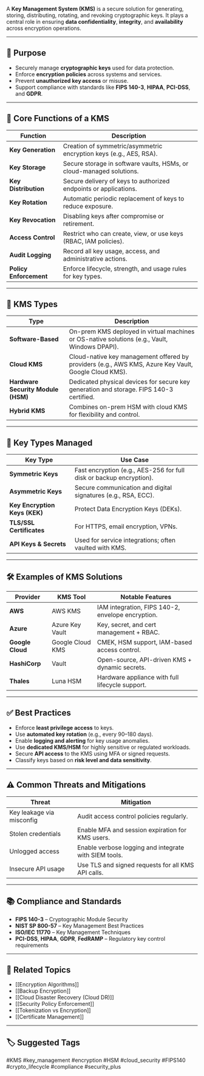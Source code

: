 A **Key Management System (KMS)** is a secure solution for generating, storing, distributing, rotating, and revoking cryptographic keys. It plays a central role in ensuring **data confidentiality**, **integrity**, and **availability** across encryption operations.

---

## 🎯 Purpose

- Securely manage **cryptographic keys** used for data protection.
- Enforce **encryption policies** across systems and services.
- Prevent **unauthorized key access** or misuse.
- Support compliance with standards like **FIPS 140-3**, **HIPAA**, **PCI-DSS**, and **GDPR**.

---

## 🔑 Core Functions of a KMS

| Function                  | Description                                                               |
|---------------------------|---------------------------------------------------------------------------|
| **Key Generation**         | Creation of symmetric/asymmetric encryption keys (e.g., AES, RSA).        |
| **Key Storage**            | Secure storage in software vaults, HSMs, or cloud-managed solutions.       |
| **Key Distribution**       | Secure delivery of keys to authorized endpoints or applications.           |
| **Key Rotation**           | Automatic periodic replacement of keys to reduce exposure.                |
| **Key Revocation**         | Disabling keys after compromise or retirement.                           |
| **Access Control**         | Restrict who can create, view, or use keys (RBAC, IAM policies).           |
| **Audit Logging**          | Record all key usage, access, and administrative actions.                  |
| **Policy Enforcement**     | Enforce lifecycle, strength, and usage rules for key types.               |

---

## 🧱 KMS Types

| Type               | Description                                                                 |
|--------------------|-----------------------------------------------------------------------------|
| **Software-Based**  | On-prem KMS deployed in virtual machines or OS-native solutions (e.g., Vault, Windows DPAPI). |
| **Cloud KMS**       | Cloud-native key management offered by providers (e.g., AWS KMS, Azure Key Vault, Google Cloud KMS). |
| **Hardware Security Module (HSM)** | Dedicated physical devices for secure key generation and storage. FIPS 140-3 certified. |
| **Hybrid KMS**      | Combines on-prem HSM with cloud KMS for flexibility and control.            |

---

## 🔐 Key Types Managed

| Key Type            | Use Case                                                |
|---------------------|----------------------------------------------------------|
| **Symmetric Keys**   | Fast encryption (e.g., AES-256 for full disk or backup encryption). |
| **Asymmetric Keys**  | Secure communication and digital signatures (e.g., RSA, ECC).         |
| **Key Encryption Keys (KEK)** | Protect Data Encryption Keys (DEKs).                             |
| **TLS/SSL Certificates** | For HTTPS, email encryption, VPNs.                                |
| **API Keys & Secrets** | Used for service integrations; often vaulted with KMS.               |

---

## 🛠 Examples of KMS Solutions

| Provider         | KMS Tool                      | Notable Features                                   |
|------------------|-------------------------------|----------------------------------------------------|
| **AWS**           | AWS KMS                       | IAM integration, FIPS 140-2, envelope encryption.  |
| **Azure**         | Azure Key Vault               | Key, secret, and cert management + RBAC.           |
| **Google Cloud**  | Google Cloud KMS              | CMEK, HSM support, IAM-based access control.       |
| **HashiCorp**     | Vault                         | Open-source, API-driven KMS + dynamic secrets.     |
| **Thales**        | Luna HSM                      | Hardware appliance with full lifecycle support.    |

---

## ✅ Best Practices

- Enforce **least privilege access** to keys.
- Use **automated key rotation** (e.g., every 90–180 days).
- Enable **logging and alerting** for key usage anomalies.
- Use **dedicated KMS/HSM** for highly sensitive or regulated workloads.
- Secure **API access** to the KMS using MFA or signed requests.
- Classify keys based on **risk level and data sensitivity**.

---

## ⚠️ Common Threats and Mitigations

| Threat                        | Mitigation                                                    |
|-------------------------------|---------------------------------------------------------------|
| Key leakage via misconfig     | Audit access control policies regularly.                     |
| Stolen credentials            | Enable MFA and session expiration for KMS users.              |
| Unlogged access               | Enable verbose logging and integrate with SIEM tools.         |
| Insecure API usage            | Use TLS and signed requests for all KMS API calls.            |

---

## 📚 Compliance and Standards

- **FIPS 140-3** – Cryptographic Module Security
- **NIST SP 800-57** – Key Management Best Practices
- **ISO/IEC 11770** – Key Management Techniques
- **PCI-DSS**, **HIPAA**, **GDPR**, **FedRAMP** – Regulatory key control requirements

---

## 🧩 Related Topics

- [[Encryption Algorithms]]
- [[Backup Encryption]]
- [[Cloud Disaster Recovery (Cloud DR)]]
- [[Security Policy Enforcement]]
- [[Tokenization vs Encryption]]
- [[Certificate Management]]

---

## 🏷 Suggested Tags

#KMS #key_management #encryption #HSM #cloud_security #FIPS140 #crypto_lifecycle #compliance #security_plus
